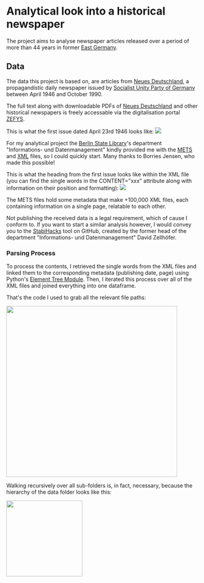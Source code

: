 # Analytical look into a historical newspaper

The project aims to analyse newspaper articles released over a period of more than 44 years in former [East Germany](https://en.wikipedia.org/wiki/East_Germany).

## Data
The data this project is based on, are articles from [Neues Deutschland](https://en.wikipedia.org/wiki/Neues_Deutschland), a propagandistic daily newspaper issued by [Socialist Unity Party of Germany](https://en.wikipedia.org/wiki/Socialist_Unity_Party_of_Germany) between April 1946 and October 1990.

The full text along with downloadable PDFs of [Neues Deutschland](https://en.wikipedia.org/wiki/Neues_Deutschland) and other historical newspapers is freely accessable via the digitalisation portal [ZEFYS](https://zefys.staatsbibliothek-berlin.de/?lang=en).

This is what the first issue dated April 23rd 1946 looks like:
<image src="images/1946-23-04_Neues_Deutschland_p1.png"/>

For my analytical project the [Berlin State Library](https://en.wikipedia.org/wiki/Berlin_State_Library)'s department "Informations- und Datenmanagement" kindly provided me with the [METS](https://en.wikipedia.org/wiki/Metadata_Encoding_and_Transmission_Standard) and [XML]() files, so I could quickly start. Many thanks to Borries Jensen, who made this possible! 

This is what the heading from the first issue looks like within the XML file (you can find the single words in the CONTENT="xxx" attribute along with information on their position and formatting):
<image src="images/1946-23-04_XML_Header.png"/>

The METS files hold some metadata that make +100,000 XML files, each containing information on a single page, relatable to each other.

Not publishing the received data is a legal requirement, which of cause I conform to. If you want to start a similar analysis however, I would convey you to the [StabiHacks](https://github.com/elektrobohemian/StabiHacks) tool on GitHub, created by the former head of the department "Informations- und Datenmanagement" David Zellhöfer.

### Parsing Process
To process the contents, I retrieved the single words from the XML files and linked them to the corresponding metadata (publishing date, page) using Python's [Element Tree Module](https://docs.python.org/3/library/xml.etree.elementtree.html). Then, I iterated this process over all of the XML files and joined everything into one dataframe.

That's the code I used to grab all the relevant file paths:

<image src="images/Screenshot_from_2022-05-11_23-47-47.png" width="450"/>

Walking recursively over all sub-folders is, in fact, necessary, because the hierarchy of the data folder looks like this:

<image src="images/Screenshot_from_2022-05-11_23-56-46.png" width="200"/>